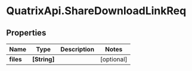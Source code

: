 # QuatrixApi.ShareDownloadLinkReq

## Properties
Name | Type | Description | Notes
------------ | ------------- | ------------- | -------------
**files** | **[String]** |  | [optional] 


